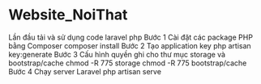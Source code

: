 # Website_NoiThat
Lần đầu tải và sử dụng code laravel php
Bước 1 
Cài đặt các package PHP bằng Composer
composer install
Bước 2
Tạo application key
php artisan key:generate
Bước 3
Cấu hình quyền ghi cho thư mục storage và bootstrap/cache
chmod -R 775 storage
chmod -R 775 bootstrap/cache
Bước 4
Chạy server Laravel
php artisan serve
